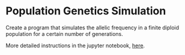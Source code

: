 # Population Genetics Simulation

Create a program that simulates the allelic frequency
in a finite diploid population for a certain number of
generations.

More detailed instructions in the jupyter notebook, [here](Homework_05.ipynb).
